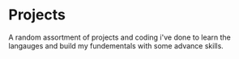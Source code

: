 # Projects

A random assortment of projects and coding i've done to learn the langauges and build my fundementals with some advance skills.
